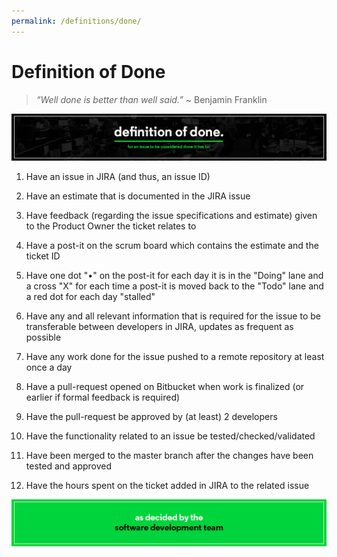 ```yaml
---
permalink: /definitions/done/
---
```


# Definition of Done

> _“Well done is better than well said.”_
> ~ Benjamin Franklin

![Definition of Done](../../images/definitions/definition-of-done.jpg)

1. Have an issue in JIRA (and thus, an issue ID)

2. Have an estimate that is documented in the JIRA issue

3. Have feedback (regarding the issue specifications and estimate) given to the 
   Product Owner the ticket relates to

4. Have a post-it on the scrum board which contains the estimate and the ticket ID

5. Have one dot "•" on the post-it for each day it is in the "Doing" lane and a 
   cross "X" for each time a post-it is moved back to the "Todo" lane and a red 
   dot for each day "stalled"

6. Have any and all relevant information that is required for the issue to be 
   transferable between developers in JIRA, updates as frequent as possible

7. Have any work done for the issue pushed to a remote repository at least once a day

8. Have a pull-request opened on Bitbucket when work is finalized (or earlier if 
   formal feedback is required)

9. Have the pull-request be approved by (at least) 2 developers

10. Have the functionality related to an issue be tested/checked/validated

11. Have been merged to the master branch after the changes have been tested and approved

12. Have the hours spent on the ticket added in JIRA to the related issue

![As decided by the Development Team](../../images/definitions/as-decided-by-the-development-team.jpg)

<!--

The text above is the original DoD, the text below is a more recent version.
Both need to be merged to create a more definitive version.

1. Code produced (all ‘to do’ items in code completed)
2. Code commented, checked in and run against current version 
3. Code reviewed and meeting development standards
4. Builds without errors
5. Unit tests written and passing
6. Deployed to system test environment and passed system tests
7. Passed UAT (User Acceptance Testing) and signed off as meeting requirements
8. Any build/deployment/configuration changes implemented/documented/communicated
9. Relevant documentation/diagrams produced and/or updated
10. Pushed to repository (at least once a day)
11. Have a pull request which is approved by at least 2 developers
12. Has been merged to the master branch after the change have been tested and approved
13. Have the hours spent on the ticket (Jira)

-->

